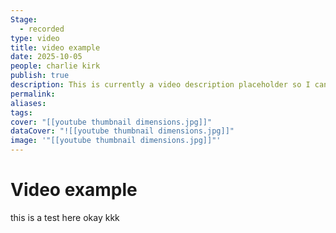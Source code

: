 ```yaml
---
Stage:
  - recorded
type: video
title: video example
date: 2025-10-05
people: charlie kirk
publish: true
description: This is currently a video description placeholder so I can see how this will look like in the card view of dataview
permalink:
aliases:
tags:
cover: "[[youtube thumbnail dimensions.jpg]]"
dataCover: "![[youtube thumbnail dimensions.jpg]]"
image: '"[[youtube thumbnail dimensions.jpg]]"'
---
```

# Video example



this is a test here okay kkk